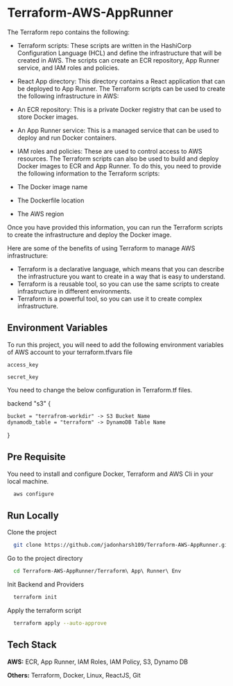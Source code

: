 
# Terraform-AWS-AppRunner

The Terraform repo contains the following:

- Terraform scripts: These scripts are written in the HashiCorp Configuration Language (HCL) and define the infrastructure that will be created in AWS. The scripts can create an ECR repository, App Runner service, and IAM roles and policies.
- React App directory: This directory contains a React application that can be deployed to App Runner.
The Terraform scripts can be used to create the following infrastructure in AWS:

- An ECR repository: This is a private Docker registry that can be used to store Docker images.
- An App Runner service: This is a managed service that can be used to deploy and run Docker containers.
- IAM roles and policies: These are used to control access to AWS resources.
The Terraform scripts can also be used to build and deploy Docker images to ECR and App Runner. To do this, you need to provide the following information to the Terraform scripts:

- The Docker image name
- The Dockerfile location
- The AWS region

Once you have provided this information, you can run the Terraform scripts to create the infrastructure and deploy the Docker image.

Here are some of the benefits of using Terraform to manage AWS infrastructure:

- Terraform is a declarative language, which means that you can describe the infrastructure you want to create in a way that is easy to understand.
- Terraform is a reusable tool, so you can use the same scripts to create infrastructure in different environments.
- Terraform is a powerful tool, so you can use it to create complex infrastructure.



## Environment Variables

To run this project, you will need to add the following environment variables of AWS account to your terraform.tfvars file

`access_key` 

`secret_key`

You need to change the below configuration in Terraform.tf files.


  backend "s3" {

    bucket = "terrafrom-workdir" -> S3 Bucket Name
    dynamodb_table = "terraform" -> DynamoDB Table Name

  }



## Pre Requisite

You need to install and configure Docker, Terraform and AWS Cli in your local machine.

```bash
  aws configure
```
    
## Run Locally

Clone the project

```bash
  git clone https://github.com/jadonharsh109/Terraform-AWS-AppRunner.git
```

Go to the project directory

```bash
  cd Terraform-AWS-AppRunner/Terraform\ App\ Runner\ Env
```

Init Backend and Providers

```bash
  terraform init
```

Apply the terraform script

```bash
  terraform apply --auto-approve
```

## Tech Stack

**AWS:** ECR, App Runner, IAM Roles, IAM Policy, S3, Dynamo DB

**Others:** Terraform, Docker, Linux, ReactJS, Git 


